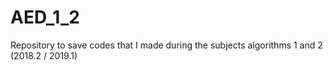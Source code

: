 # AED_1_2
Repository to save codes that I made during the subjects algorithms 1 and 2 (2018.2 / 2019.1) 


